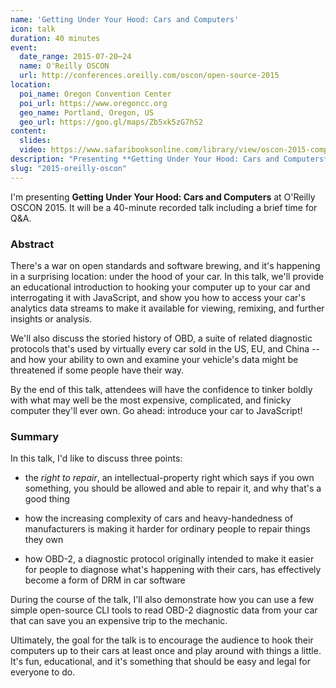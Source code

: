 ```yaml
---
name: 'Getting Under Your Hood: Cars and Computers'
icon: talk
duration: 40 minutes
event:
  date_range: 2015-07-20⋯24
  name: O'Reilly OSCON
  url: http://conferences.oreilly.com/oscon/open-source-2015
location:
  poi_name: Oregon Convention Center
  poi_url: https://www.oregoncc.org
  geo_name: Portland, Oregon, US
  geo_url: https://goo.gl/maps/Zb5xk5zG7hS2
content:
  slides:
  video: https://www.safaribooksonline.com/library/view/oscon-2015-complete/9781491927991/part318.html
description: "Presenting **Getting Under Your Hood: Cars and Computers**, a 40-minute talk."
slug: "2015-oreilly-oscon"
---
```


I'm presenting **Getting Under Your Hood: Cars and Computers** at O'Reilly OSCON 2015. It will be a 40-minute recorded talk including a brief time for Q&A.

### Abstract

There's a war on open standards and software brewing, and it's happening in a surprising location: under the hood of your car. In this talk, we'll provide an educational introduction to hooking your computer up to your car and interrogating it with JavaScript, and show you how to access your car's analytics data streams to make it available for viewing, remixing, and further insights or analysis.

We'll also discuss the storied history of OBD, a suite of related diagnostic protocols that's used by virtually every car sold in the US, EU, and China -- and how your ability to own and examine your vehicle's data might be threatened if some people have their way.

By the end of this talk, attendees will have the confidence to tinker boldly with what may well be the most expensive, complicated, and finicky computer they'll ever own. Go ahead: introduce your car to JavaScript!

### Summary

In this talk, I'd like to discuss three points:

* the _right to repair_, an intellectual-property right which says if you own something, you should be allowed and able to repair it, and why that's a good thing

* how the increasing complexity of cars and heavy-handedness of manufacturers is making it harder for ordinary people to repair things they own

* how OBD-2, a diagnostic protocol originally intended to make it easier for people to diagnose what's happening with their cars, has effectively become a form of DRM in car software

During the course of the talk, I'll also demonstrate how you can use a few simple open-source CLI tools to read OBD-2 diagnostic data from your car that can save you an expensive trip to the mechanic.

Ultimately, the goal for the talk is to encourage the audience to hook their computers up to their cars at least once and play around with things a little. It's fun, educational, and it's something that should be easy and legal for everyone to do.
